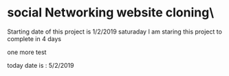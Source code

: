 # social Networking website cloning\
Starting date of this project is 1/2/2019 saturaday
I am staring this project to complete in 4 days

one more test

today date is : 5/2/2019

